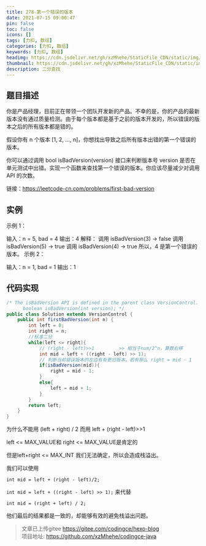 ```yaml
---
title: 278-第一个错误的版本
date: 2021-07-15 09:00:47
pin: false
toc: false
icons: []
tags: [力扣, 数组]
categories: [力扣, 数组]
keywords: [力扣, 数组]
headimg: https://cdn.jsdelivr.net/gh/xzMhehe/StaticFile_CDN/static/img/20210715093420.jpg
thumbnail: https://cdn.jsdelivr.net/gh/xzMhehe/StaticFile_CDN/static/img/20210715093420.jpg
description: 二分查找
---
```

## 题目描述
你是产品经理，目前正在带领一个团队开发新的产品。不幸的是，你的产品的最新版本没有通过质量检测。由于每个版本都是基于之前的版本开发的，所以错误的版本之后的所有版本都是错的。

假设你有 n 个版本 [1, 2, ..., n]，你想找出导致之后所有版本出错的第一个错误的版本。

你可以通过调用 bool isBadVersion(version) 接口来判断版本号 version 是否在单元测试中出错。实现一个函数来查找第一个错误的版本。你应该尽量减少对调用 API 的次数。



链接：https://leetcode-cn.com/problems/first-bad-version

## 实例
示例 1：

输入：n = 5, bad = 4
输出：4
解释：
调用 isBadVersion(3) -> false 
调用 isBadVersion(5) -> true 
调用 isBadVersion(4) -> true
所以，4 是第一个错误的版本。
示例 2：

输入：n = 1, bad = 1
输出：1


## 代码实现
```java
/* The isBadVersion API is defined in the parent class VersionControl.
      boolean isBadVersion(int version); */
public class Solution extends VersionControl {
    public int firstBadVersion(int n) {
        int left = 0;
        int right = n;
        //标准二分
        while(left <= right){
            // (right - left)>>1         >> 相当于num/2^n，算数右移
            int mid = left + ((right - left) >> 1);
            // 判断当前错误版本的左边有有更旧版本，若有那么 right = mid - 1     
            if(isBadVersion(mid)){
                right = mid - 1;
            }
            else{
                left = mid + 1;
            }
        }
        return left;
    }
}
```

为什么不能用 (left + right) / 2 而用 left + (right - left)>>1

left <= MAX_VALUE和 right <= MAX_VALUE是肯定的

但是left+right <= MAX_INT 我们无法确定，所以会造成栈溢出。

我们可以使用

`int mid = left + (right - left)/2;`

`int mid = left + ((right - left) >> 1);`
来代替

`int mid = (right + left) / 2;`

他们最后的结果都是一致的，却能够有效的避免栈溢出问题。



>文章已上传gitee https://gitee.com/codingce/hexo-blog   
>项目地址: https://github.com/xzMhehe/codingce-java